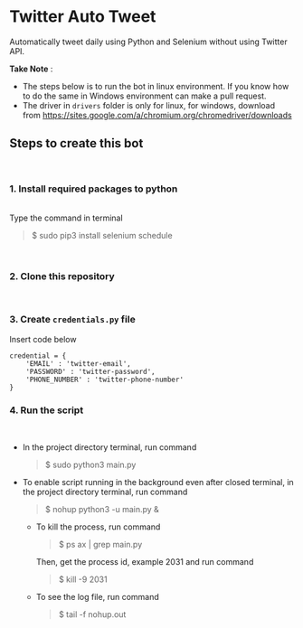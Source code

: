 # Twitter Auto Tweet 
 Automatically tweet daily using Python and Selenium without using Twitter API.

**Take Note** : 
- The steps below is to run the bot in linux environment. If you know how to do the same in Windows environment can make a pull request.
- The driver in ```drivers``` folder is only for linux, for windows, download from https://sites.google.com/a/chromium.org/chromedriver/downloads
 ## Steps to create this bot
 <br>

### 1. Install required packages to python
<br>
Type the command in terminal

>$ sudo pip3 install selenium schedule 
 <br>

 ### 2. Clone this repository
<br>

### 3. Create ```credentials.py``` file
Insert code below
    
    credential = {
        'EMAIL' : 'twitter-email',
        'PASSWORD' : 'twitter-password',
        'PHONE_NUMBER' : 'twitter-phone-number'
    }

 ### 4. Run the script
 <br>

- In the project directory terminal, run command
    >$ sudo python3 main.py

- To enable script running in the background even after closed terminal, in the project directory terminal, run command
    >$ nohup python3 -u main.py &

    - To kill the process, run command
         >$ ps ax | grep main.py

        Then, get the process id, example 2031 and run command
        >$ kill -9 2031
    - To see the log file, run command
        >$ tail -f nohup.out


